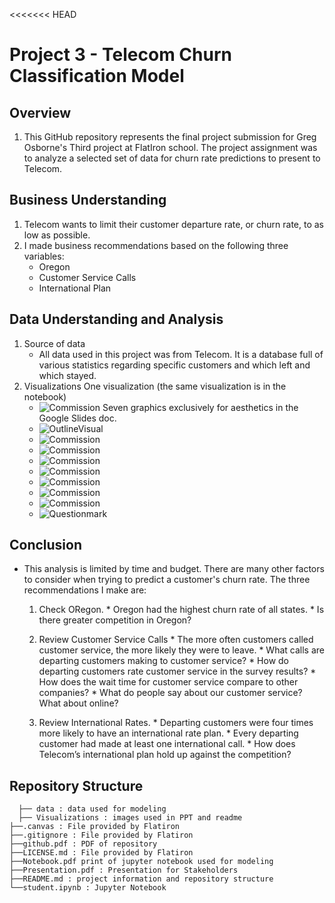 <<<<<<< HEAD
# Project 3 - Telecom Churn Classification Model

## Overview
1. This GitHub repository represents the final project submission for Greg Osborne's Third project at FlatIron school. The project assignment was to analyze a selected set of data for churn rate predictions to present to Telecom.
## Business Understanding
1. Telecom wants to limit their customer departure rate, or churn rate, to as low as possible.
2. I made business recommendations based on the following three variables:
      * Oregon
      * Customer Service Calls
      * International Plan
## Data Understanding and Analysis
1. Source of data
      * All data used in this project was from Telecom. It is a database full of various statistics regarding specific customers and which left and which stayed. 
3. Visualizations
  One visualization (the same visualization is in the notebook)
    * ![Commission](Visualizations/FinalModel.png)
  Seven graphics exclusively for aesthetics in the Google Slides doc.
    * ![OutlineVisual](Visualizations/OutlineVisual.jpg)
    * ![Commission](Visualizations/Commission.jpg)
    * ![Commission](Visualizations/NewJersey.png)
    * ![Commission](Visualizations/DataScience.png)
    * ![Commission](Visualizations/California.png)
    * ![Commission](Visualizations/Texas.png)
    * ![Commission](Visualizations/Stress.png)
    * ![Commission](Visualizations/IDC-world-map.jpg)
    * ![Questionmark](Visualizations/Questionmark.jpg)

## Conclusion
* This analysis is limited by time and budget. There are many other factors to consider when trying to predict a customer's churn rate. The three recommendations I make are:
    1. Check ORegon.
      * Oregon had the highest churn rate of all states.
      * Is there greater competition in Oregon?

    2. Review Customer Service Calls
      * The more often customers called customer service, the more likely they were to leave.
      * What calls are departing customers making to customer service?
      * How do departing customers rate customer service in the survey results?
      * How does the wait time for customer service compare to other companies?
      * What do people say about our customer service? What about online?

    3. Review International Rates. 
      * Departing customers were four times more likely to have an international rate plan.
      * Every departing customer had made at least one international call.
      * How does Telecom’s international plan hold up against the competition?


## Repository Structure

```
  ├── data : data used for modeling
  ├── Visualizations : images used in PPT and readme
├──.canvas : File provided by Flatiron
├──.gitignore : File provided by Flatiron
├──github.pdf : PDF of repository
├──LICENSE.md : File provided by Flatiron
├──Notebook.pdf print of jupyter notebook used for modeling
├──Presentation.pdf : Presentation for Stakeholders
├──README.md : project information and repository structure
└──student.ipynb : Jupyter Notebook
```

